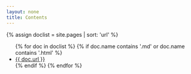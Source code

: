 ```yaml
---
layout: none
title: Contents
---
```

   {% assign doclist = site.pages | sort: 'url'  %}
    <ul>
       {% for doc in doclist %}
            {% if doc.name contains '.md' or doc.name contains '.html' %}
                <li><a href="{{ site.baseurl }}{{ doc.url }}">{{ doc.url }}</a></li>
            {% endif %}
        {% endfor %}
    </ul>
